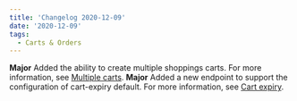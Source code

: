 ```yaml
---
title: 'Changelog 2020-12-09'
date: '2020-12-09'
tags:
  - Carts & Orders
---
```

**Major** Added the ability to create multiple shoppings carts. For more information, see [Multiple carts](/docs/api/carts/carts-checkout-orders-introduction#multiple-carts).
**Major** Added a new endpoint to support the configuration of cart-expiry default. For more information, see [Cart expiry](/docs/api/carts/cart-management).
